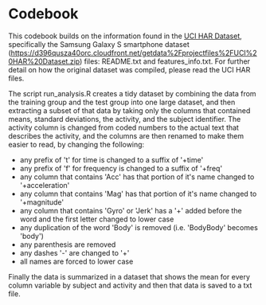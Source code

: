 # Codebook

This codebook builds on the information found in the [UCI HAR Dataset](http://archive.ics.uci.edu/ml/datasets/Human+Activity+Recognition+Using+Smartphones), specifically the Samsung Galaxy S smartphone dataset (https://d396qusza40orc.cloudfront.net/getdata%2Fprojectfiles%2FUCI%20HAR%20Dataset.zip) files: README.txt and features_info.txt.  For further detail on how the original dataset was compiled, please read the UCI HAR files.

The script run_analysis.R creates a tidy dataset by combining the data from the training group and the test group into one large dataset, and then extracting a subset of that data by taking only the columns that contained means, standard deviations, the activity, and the subject identifier.  The activity column is changed from coded numbers to the actual text that describes the activity, and the columns are then renamed to make them easier to read, by changing the following:

- any prefix of 't' for time is changed to a suffix of '+time'
- any prefix of 'f' for frequency is changed to a suffix of '+freq'
- any column that contains 'Acc' has that portion of it's name changed to '+acceleration'
- any column that contains 'Mag' has that portion of it's name changed to '+magnitude'
- any column that contains 'Gyro' or 'Jerk' has a '+' added before the word and the first letter changed to lower case
- any duplication of the word 'Body' is removed (i.e. 'BodyBody' becomes 'body')
- any parenthesis are removed
- any dashes '-' are changed to '+'
- all names are forced to lower case

Finally the data is summarized in a dataset that shows the mean for every column variable by subject and activity and then that data is saved to a txt file.
